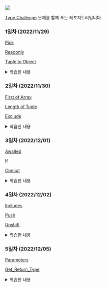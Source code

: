 <img src="https://raw.githubusercontent.com/type-challenges/type-challenges/454767ce6ebb197f29fdbfa04e385042fd15aaf3/screenshots/logo.svg" />

[Type Challenge](https://github.com/type-challenges/type-challenges) 문제를 함께 푸는 레포지토리입니다.

### 1일차 (2022/11/29)

[Pick](https://github.com/type-challenges/type-challenges/blob/main/questions/00004-easy-pick/README.ko.md)

[Readonly](https://github.com/type-challenges/type-challenges/blob/main/questions/00007-easy-readonly/README.ko.md)

[Tuple to Object](https://github.com/type-challenges/type-challenges/blob/main/questions/00011-easy-tuple-to-object/README.ko.md)

<details>
<summary>학습한 내용</summary>

### List vs Array vs Tuple

1. List

- mutable
- ordered
- can be changed or replaced
- more than one data type

2. Array

- mutable
- ordered
- can be changed or replaced
- only similar data types

3. Tuple

- immutable
- ordered
- cannot be changed or replaced
- more than one data type

### `T[number]`

- 타입스크립트에서 Array는 index signature를 이용해 이런 식으로 선언되어 있다.

```ts
interface ArrayMaybe<Element> {
  [index: number]: Element;
}
```

1. **인덱스 시그니처**는 특정 타입의 key나 특정 타입의 value를 가진 프로퍼티를 가리킨다.

2. `T[___]` T의 프로퍼티를 추론한다. 즉, `T[___]`를 사용하면 인덱스 시그니처의 타입을 참조할 수 있다.

- Array에 대해서 `T[number]` 또는 `T['length']`를 사용할 수 있다. Array는 number타입의 index를 가지고 있으며, 'length'라는 속성을 가지고 있기 때문이다.

- 만약 `T[string]`을 사용한다면 참조할 자료유형은 다음 예시와 같을 것이다.

```ts
interface Dictionary<Value> {
  [key: string]: Value;
}
```

[참고링크](https://stackoverflow.com/questions/59187941/whats-the-tnumber-mean-in-typescript-code)

</details>

### 2일차 (2022/11/30)

[First of Array](https://github.com/type-challenges/type-challenges/blob/main/questions/00014-easy-first/README.ko.md)

[Length of Tuple](https://github.com/type-challenges/type-challenges/blob/main/questions/00018-easy-tuple-length/README.ko.md)

[Exclude](https://github.com/type-challenges/type-challenges/blob/main/questions/00043-easy-exclude/README.ko.md)

<details>
<summary>학습한 내용</summary>

### Distributive conditional types

타입이 naked 타입 매개변수인 조건 타입을 `distributive conditional types`라고 한다.
`distributive conditional types`은 인스턴스화 중에 union 타입에 자동으로 분산된다.

```ts
type Excludes<T, U> = T extends U ? X : Y;

Excludes<A | B | C, A>;
```

위 코드는 아래와 같이 추론된다.

```ts
// Excludes<A | B | C, A>;
(A extends A ? X : Y) | (B extends A ? X : Y) | (C extends A ? X : Y)
```

[참고링크](https://www.typescriptlang.org/docs/handbook/release-notes/typescript-2-8.html#distributive-conditional-types)

</details>

### 3일차 (2022/12/01)

[Awaited](https://github.com/type-challenges/type-challenges/blob/main/questions/00189-easy-awaited/README.ko.md)

[If](https://github.com/type-challenges/type-challenges/blob/main/questions/00268-easy-if/README.ko.md)

[Concat](https://github.com/type-challenges/type-challenges/blob/main/questions/00533-easy-concat/README.md)

<details>
<summary>학습한 내용</summary>

</details>

### 4일차 (2022/12/02)

[Includes](https://github.com/type-challenges/type-challenges/blob/main/questions/00898-easy-includes/README.ko.md)

[Push](https://github.com/type-challenges/type-challenges/blob/main/questions/03057-easy-push/README.ko.md)

[Unshift](https://github.com/type-challenges/type-challenges/blob/main/questions/03060-easy-unshift/README.ko.md)

<details>
<summary>학습한 내용</summary>

</details>

### 5일차 (2022/12/05)

[Parameters](https://github.com/type-challenges/type-challenges/blob/main/questions/03312-easy-parameters/README.ko.md)

[Get_Return_Type](https://github.com/type-challenges/type-challenges/blob/main/questions/00002-medium-return-type/README.ko.md)

<details>
<summary>학습한 내용</summary>

</details>
